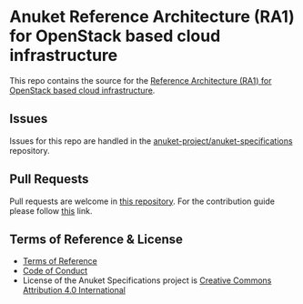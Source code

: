 # Anuket Reference Architecture (RA1) for OpenStack based cloud infrastructure

This repo contains the source for the
[Reference Architecture (RA1) for OpenStack based cloud infrastructure](https://cntt.readthedocs.io/projects/ra1/en/latest/index.html).

## Issues

Issues for this repo are handled in the
[anuket-project/anuket-specifications](https://github.com/anuket-project/anuket-specifications/issues) repository. 

## Pull Requests

Pull requests are welcome in [this repository](https://github.com/anuket-project/RA1/pulls). For the contribution guide
please follow [this](https://github.com/anuket-project/anuket-specifications/blob/master/CONTRIBUTING.rst) link.

## Terms of Reference & License

-  [Terms of Reference](https://github.com/anuket-project/anuket-specifications/blob/master/doc/GSMA_CNTT_Terms_of_Reference.pdf)
-  [Code of Conduct](https://github.com/anuket-project/anuket-specifications/blob/master/doc/CODE_OF_CONDUCT.rst)
-  License of the Anuket Specifications project is [Creative Commons Attribution 4.0 International](LICENSE)

